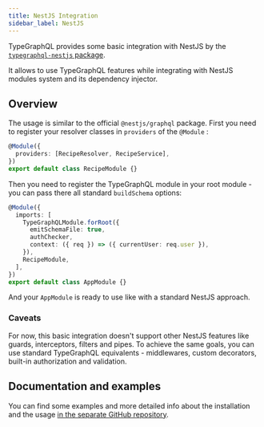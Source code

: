 ```yaml
---
title: NestJS Integration
sidebar_label: NestJS
---
```


TypeGraphQL provides some basic integration with NestJS by the [`typegraphql-nestjs` package](https://www.npmjs.com/package/typegraphql-nestjs).

It allows to use TypeGraphQL features while integrating with NestJS modules system and its dependency injector.

## Overview

The usage is similar to the official `@nestjs/graphql` package.
First you need to register your resolver classes in `providers` of the `@Module` :

```typescript
@Module({
  providers: [RecipeResolver, RecipeService],
})
export default class RecipeModule {}
```

Then you need to register the TypeGraphQL module in your root module - you can pass there all standard `buildSchema` options:

```typescript
@Module({
  imports: [
    TypeGraphQLModule.forRoot({
      emitSchemaFile: true,
      authChecker,
      context: ({ req }) => ({ currentUser: req.user }),
    }),
    RecipeModule,
  ],
})
export default class AppModule {}
```

And your `AppModule` is ready to use like with a standard NestJS approach.

### Caveats

For now, this basic integration doesn't support other NestJS features like guards, interceptors, filters and pipes.
To achieve the same goals, you can use standard TypeGraphQL equivalents - middlewares, custom decorators, built-in authorization and validation.

## Documentation and examples

You can find some examples and more detailed info about the installation and the usage [in the separate GitHub repository](https://github.com/MichalLytek/typegraphql-nestjs/).
